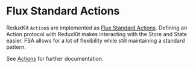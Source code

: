 # Flux Standard Actions

ReduxKit `Action`s are implemented as [Flux Standard Actions](https://github.com/acdlite/flux-standard-action). Defining an Action protocol with ReduxKit makes interacting with the Store and State easier. FSA allows for a lot of flexibility while still maintaining a standard pattern.

See [Actions](Actions.html) for further documentation.

